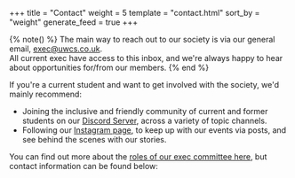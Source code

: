 +++
title = "Contact"
weight = 5
template = "contact.html"
sort_by = "weight"
generate_feed = true
+++

{% note() %}
The main way to reach out to our society is via our general email, [exec@uwcs.co.uk](mailto:exec@uwcs.co.uk).  
All current exec have access to this inbox, and we're always happy to hear about opportunities for/from our members.
{% end %}

If you're a current student and want to get involved with the society, we'd mainly recommend:

- Joining the inclusive and friendly community of current and former students on our <i class="bi bi-discord"></i> [Discord Server](https://discord.uwcs.co.uk), across a variety of topic channels.
- Following our <i class="bi bi-instagram"></i> [Instagram page](https://instagram.com/warwickcompsoc/), to keep up with our events via posts, and see behind the scenes with our stories.

You can find out more about the [roles of our exec committee here](#), but contact information can be found below:
